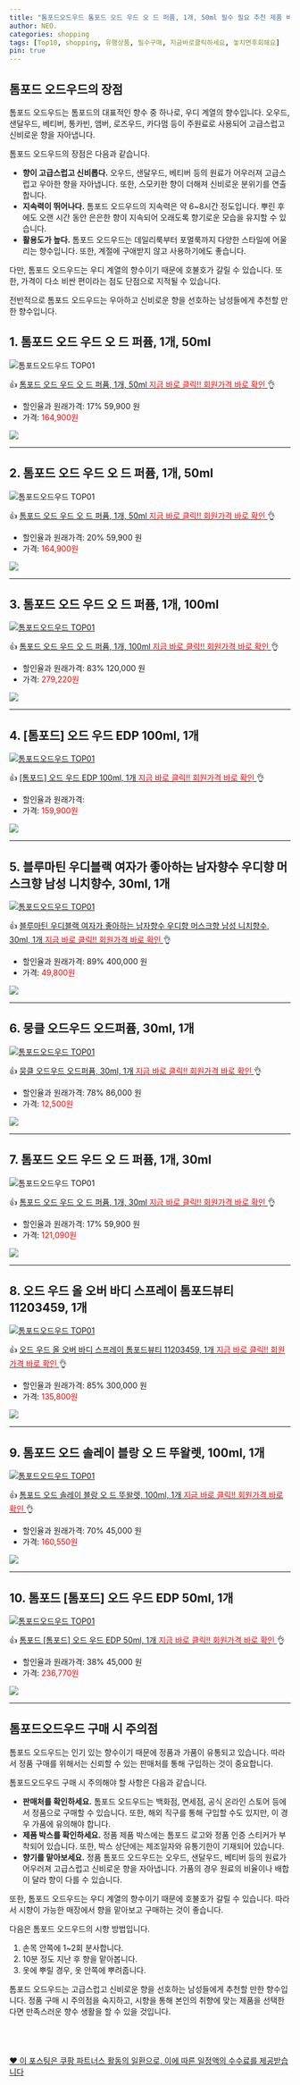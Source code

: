 ```yaml
---
title: "톰포드오드우드 톰포드 오드 우드 오 드 퍼퓸, 1개, 50ml 필수 필요 추천 제품 비교 최저 가격 비교 장점 구매 후기 구매평"
author: NEO.
categories: shopping
tags: [Top10, shopping, 유행상품, 필수구매, 지금바로클릭하세요, 놓치면후회해요]
pin: true
---
```

**<h2>톰포드 오드우드의 장점</h2>**

톰포드 오드우드는 톰포드의 대표적인 향수 중 하나로, 우디 계열의 향수입니다. 오우드, 샌달우드, 베티버, 통카빈, 앰버, 로즈우드, 카다멈 등이 주원료로 사용되어 고급스럽고 신비로운 향을 자아냅니다.

톰포드 오드우드의 장점은 다음과 같습니다.

* **향이 고급스럽고 신비롭다.** 오우드, 샌달우드, 베티버 등의 원료가 어우러져 고급스럽고 우아한 향을 자아냅니다. 또한, 스모키한 향이 더해져 신비로운 분위기를 연출합니다.
* **지속력이 뛰어나다.** 톰포드 오드우드의 지속력은 약 6~8시간 정도입니다. 뿌린 후에도 오랜 시간 동안 은은한 향이 지속되어 오래도록 향기로운 모습을 유지할 수 있습니다.
* **활용도가 높다.** 톰포드 오드우드는 데일리룩부터 포멀룩까지 다양한 스타일에 어울리는 향수입니다. 또한, 계절에 구애받지 않고 사용하기에도 좋습니다.

다만, 톰포드 오드우드는 우디 계열의 향수이기 때문에 호불호가 갈릴 수 있습니다. 또한, 가격이 다소 비싼 편이라는 점도 단점으로 지적될 수 있습니다.

전반적으로 톰포드 오드우드는 우아하고 신비로운 향을 선호하는 남성들에게 추천할 만한 향수입니다.

   

## 1. 톰포드 오드 우드 오 드 퍼퓸, 1개, 50ml

![톰포드오드우드 TOP01](https://thumbnail9.coupangcdn.com/thumbnails/remote/490x490ex/image/vendor_inventory/8a30/2134a7d0da342c9eab539e1651ddc4b9fbb217484d1158399a27dd372058.JPG)


👍 [톰포드 오드 우드 오 드 퍼퓸, 1개, 50ml <font color=red> 지금 바로 클릭!! 회원가격 바로 확인 </font> ](https://link.coupang.com/re/AFFSDP?lptag=AF3617701&subid=GithubCoopas&pageKey=7520432740&traceid=V0-153&itemId=19723367981&vendorItemId=82137129669) 👌 


- 할인율과 원래가격: 17%  59,900   원
- 가격: <span style='color:red'>164,900원</span>

[![](/discount_price.png)](https://link.coupang.com/re/AFFSDP?lptag=AF3617701&subid=GithubCoopas&pageKey=7520432740&traceid=V0-153&itemId=19723367981&vendorItemId=82137129669)

---


   

## 2. 톰포드 오드 우드 오 드 퍼퓸, 1개, 50ml

![톰포드오드우드 TOP01](https://thumbnail9.coupangcdn.com/thumbnails/remote/490x490ex/image/vendor_inventory/8a30/2134a7d0da342c9eab539e1651ddc4b9fbb217484d1158399a27dd372058.JPG)


👍 [톰포드 오드 우드 오 드 퍼퓸, 1개, 50ml <font color=red> 지금 바로 클릭!! 회원가격 바로 확인 </font> ](https://link.coupang.com/re/AFFSDP?lptag=AF3617701&subid=GithubCoopas&pageKey=7520432740&traceid=V0-153&itemId=19723367981&vendorItemId=82137129669) 👌 


- 할인율과 원래가격: 20%  59,900   원
- 가격: <span style='color:red'>164,900원</span>

[![](/discount_price.png)](https://link.coupang.com/re/AFFSDP?lptag=AF3617701&subid=GithubCoopas&pageKey=7520432740&traceid=V0-153&itemId=19723367981&vendorItemId=82137129669)

---


   

## 3. 톰포드 오드 우드 오 드 퍼퓸, 1개, 100ml

[![톰포드오드우드 TOP01](https://thumbnail8.coupangcdn.com/thumbnails/remote/490x490ex/image/vendor_inventory/1608/5247f880751d738f3a21e30930dce561894638e05d062d94f7278eb3024e.jpg)](https://link.coupang.com/re/AFFSDP?lptag=AF3617701&subid=GithubCoopas&pageKey=7520432740&traceid=V0-153&itemId=19953684600&vendorItemId=87052579221)


👍 [톰포드 오드 우드 오 드 퍼퓸, 1개, 100ml <font color=red> 지금 바로 클릭!! 회원가격 바로 확인 </font> ](https://link.coupang.com/re/AFFSDP?lptag=AF3617701&subid=GithubCoopas&pageKey=7520432740&traceid=V0-153&itemId=19953684600&vendorItemId=87052579221) 👌 


- 할인율과 원래가격: 83%  120,000   원
- 가격: <span style='color:red'>279,220원</span>

[![](/discount_price.png)](https://link.coupang.com/re/AFFSDP?lptag=AF3617701&subid=GithubCoopas&pageKey=7520432740&traceid=V0-153&itemId=19953684600&vendorItemId=87052579221)

---


   

## 4. [톰포드] 오드 우드 EDP 100ml, 1개

[![톰포드오드우드 TOP01](https://thumbnail8.coupangcdn.com/thumbnails/remote/490x490ex/image/vendor_inventory/906e/daac44fffb96c1a56425425957a06f09d135c6af299a2de24c198df5c2ba.jpg)](https://link.coupang.com/re/AFFSDP?lptag=AF3617701&subid=GithubCoopas&pageKey=7355207185&traceid=V0-153&itemId=18936932581&vendorItemId=87734887412)


👍 [[톰포드] 오드 우드 EDP 100ml, 1개 <font color=red> 지금 바로 클릭!! 회원가격 바로 확인 </font> ](https://link.coupang.com/re/AFFSDP?lptag=AF3617701&subid=GithubCoopas&pageKey=7355207185&traceid=V0-153&itemId=18936932581&vendorItemId=87734887412) 👌 


- 할인율과 원래가격: 
- 가격: <span style='color:red'>159,900원</span>

[![](/discount_price.png)](https://link.coupang.com/re/AFFSDP?lptag=AF3617701&subid=GithubCoopas&pageKey=7355207185&traceid=V0-153&itemId=18936932581&vendorItemId=87734887412)

---


   

## 5. 블루마틴 우디블랙 여자가 좋아하는 남자향수 우디향 머스크향 남성 니치향수, 30ml, 1개

[![톰포드오드우드 TOP01](https://thumbnail9.coupangcdn.com/thumbnails/remote/490x490ex/image/vendor_inventory/427a/b36bd4cd0fe37a4d46bc37288a41ea940cd863f86aa4cc6c9b2e4ee9b5d7.jpg)](https://link.coupang.com/re/AFFSDP?lptag=AF3617701&subid=GithubCoopas&pageKey=7308240001&traceid=V0-153&itemId=18717001228&vendorItemId=86281339766)


👍 [블루마틴 우디블랙 여자가 좋아하는 남자향수 우디향 머스크향 남성 니치향수, 30ml, 1개 <font color=red> 지금 바로 클릭!! 회원가격 바로 확인 </font> ](https://link.coupang.com/re/AFFSDP?lptag=AF3617701&subid=GithubCoopas&pageKey=7308240001&traceid=V0-153&itemId=18717001228&vendorItemId=86281339766) 👌 


- 할인율과 원래가격: 89%  400,000   원
- 가격: <span style='color:red'>49,800원</span>

[![](/discount_price.png)](https://link.coupang.com/re/AFFSDP?lptag=AF3617701&subid=GithubCoopas&pageKey=7308240001&traceid=V0-153&itemId=18717001228&vendorItemId=86281339766)

---


   

## 6. 뭉클 오드우드 오드퍼퓸, 30ml, 1개

[![톰포드오드우드 TOP01](https://thumbnail9.coupangcdn.com/thumbnails/remote/490x490ex/image/retail/images/721407805787802-c4aed81b-68e9-4921-a675-91711d735f11.jpg)](https://link.coupang.com/re/AFFSDP?lptag=AF3617701&subid=GithubCoopas&pageKey=7166338966&traceid=V0-153&itemId=18045146046&vendorItemId=84893507960)


👍 [뭉클 오드우드 오드퍼퓸, 30ml, 1개 <font color=red> 지금 바로 클릭!! 회원가격 바로 확인 </font> ](https://link.coupang.com/re/AFFSDP?lptag=AF3617701&subid=GithubCoopas&pageKey=7166338966&traceid=V0-153&itemId=18045146046&vendorItemId=84893507960) 👌 


- 할인율과 원래가격: 78%  86,000   원
- 가격: <span style='color:red'>12,500원</span>

[![](/discount_price.png)](https://link.coupang.com/re/AFFSDP?lptag=AF3617701&subid=GithubCoopas&pageKey=7166338966&traceid=V0-153&itemId=18045146046&vendorItemId=84893507960)

---


   

## 7. 톰포드 오드 우드 오 드 퍼퓸, 1개, 30ml

![톰포드오드우드 TOP01](https://thumbnail9.coupangcdn.com/thumbnails/remote/490x490ex/image/vendor_inventory/1c03/6d21a8320ced41101f4601398fbfe0996c6805f167364a08cfb46c795881.JPG)


👍 [톰포드 오드 우드 오 드 퍼퓸, 1개, 30ml <font color=red> 지금 바로 클릭!! 회원가격 바로 확인 </font> ](https://link.coupang.com/re/AFFSDP?lptag=AF3617701&subid=GithubCoopas&pageKey=7664893547&traceid=V0-153&itemId=20430242547&vendorItemId=87511375917) 👌 


- 할인율과 원래가격: 17%  59,900   원
- 가격: <span style='color:red'>121,090원</span>

[![](/discount_price.png)](https://link.coupang.com/re/AFFSDP?lptag=AF3617701&subid=GithubCoopas&pageKey=7664893547&traceid=V0-153&itemId=20430242547&vendorItemId=87511375917)

---


   

## 8. 오드 우드 올 오버 바디 스프레이 톰포드뷰티 11203459, 1개

[![톰포드오드우드 TOP01](https://thumbnail9.coupangcdn.com/thumbnails/remote/490x490ex/image/vendor_inventory/710c/99481f8e507ef3539a879de8a9365dd1c1dbb9beda6feb14830ce793d941.png)](https://link.coupang.com/re/AFFSDP?lptag=AF3617701&subid=GithubCoopas&pageKey=7576487076&traceid=V0-153&itemId=19991459133&vendorItemId=87089290718)


👍 [오드 우드 올 오버 바디 스프레이 톰포드뷰티 11203459, 1개 <font color=red> 지금 바로 클릭!! 회원가격 바로 확인 </font> ](https://link.coupang.com/re/AFFSDP?lptag=AF3617701&subid=GithubCoopas&pageKey=7576487076&traceid=V0-153&itemId=19991459133&vendorItemId=87089290718) 👌 


- 할인율과 원래가격: 85%  300,000   원
- 가격: <span style='color:red'>135,800원</span>

[![](/discount_price.png)](https://link.coupang.com/re/AFFSDP?lptag=AF3617701&subid=GithubCoopas&pageKey=7576487076&traceid=V0-153&itemId=19991459133&vendorItemId=87089290718)

---


   

## 9. 톰포드 오드 솔레이 블랑 오 드 뚜왈렛, 100ml, 1개

[![톰포드오드우드 TOP01](https://thumbnail8.coupangcdn.com/thumbnails/remote/490x490ex/image/vendor_inventory/304f/2b4c6c0c5e0dd025358b0228b59cc9fa3ebc1c1b024391e5ce2068823a1d.jpg)](https://link.coupang.com/re/AFFSDP?lptag=AF3617701&subid=GithubCoopas&pageKey=7248969042&traceid=V0-153&itemId=19953684860&vendorItemId=87052579347)


👍 [톰포드 오드 솔레이 블랑 오 드 뚜왈렛, 100ml, 1개 <font color=red> 지금 바로 클릭!! 회원가격 바로 확인 </font> ](https://link.coupang.com/re/AFFSDP?lptag=AF3617701&subid=GithubCoopas&pageKey=7248969042&traceid=V0-153&itemId=19953684860&vendorItemId=87052579347) 👌 


- 할인율과 원래가격: 70%  45,000   원
- 가격: <span style='color:red'>160,550원</span>

[![](/discount_price.png)](https://link.coupang.com/re/AFFSDP?lptag=AF3617701&subid=GithubCoopas&pageKey=7248969042&traceid=V0-153&itemId=19953684860&vendorItemId=87052579347)

---


   

## 10. 톰포드 [톰포드] 오드 우드 EDP 50ml, 1개

[![톰포드오드우드 TOP01](https://thumbnail7.coupangcdn.com/thumbnails/remote/490x490ex/image/vendor_inventory/5ea2/0a1816e023b45ef2b9edf3bf2022025eb8a897dfda2e8b09a8fb0333a57e.jpg)](https://link.coupang.com/re/AFFSDP?lptag=AF3617701&subid=GithubCoopas&pageKey=7355207185&traceid=V0-153&itemId=17557361487&vendorItemId=86893468089)


👍 [톰포드 [톰포드] 오드 우드 EDP 50ml, 1개 <font color=red> 지금 바로 클릭!! 회원가격 바로 확인 </font> ](https://link.coupang.com/re/AFFSDP?lptag=AF3617701&subid=GithubCoopas&pageKey=7355207185&traceid=V0-153&itemId=17557361487&vendorItemId=86893468089) 👌 


- 할인율과 원래가격: 38%  45,000   원
- 가격: <span style='color:red'>236,770원</span>

[![](/discount_price.png)](https://link.coupang.com/re/AFFSDP?lptag=AF3617701&subid=GithubCoopas&pageKey=7355207185&traceid=V0-153&itemId=17557361487&vendorItemId=86893468089)

---
**<h2>톰포드오드우드 구매 시 주의점</h2>**

톰포드 오드우드는 인기 있는 향수이기 때문에 정품과 가품이 유통되고 있습니다. 따라서 정품 구매를 위해서는 신뢰할 수 있는 판매처를 통해 구입하는 것이 중요합니다.

톰포드오드우드 구매 시 주의해야 할 사항은 다음과 같습니다.

* **판매처를 확인하세요.** 톰포드 오드우드는 백화점, 면세점, 공식 온라인 스토어 등에서 정품으로 구매할 수 있습니다. 또한, 해외 직구를 통해 구입할 수도 있지만, 이 경우 가품에 유의해야 합니다.
* **제품 박스를 확인하세요.** 정품 제품 박스에는 톰포드 로고와 정품 인증 스티커가 부착되어 있습니다. 또한, 박스 상단에는 제조일자와 유통기한이 기재되어 있습니다.
* **향기를 맡아보세요.** 정품 톰포드 오드우드는 오우드, 샌달우드, 베티버 등의 원료가 어우러져 고급스럽고 신비로운 향을 자아냅니다. 가품의 경우 원료의 비율이나 배합이 달라 향이 다를 수 있습니다.

또한, 톰포드 오드우드는 우디 계열의 향수이기 때문에 호불호가 갈릴 수 있습니다. 따라서 시향이 가능한 매장에서 향을 맡아보고 구매하는 것이 좋습니다.

다음은 톰포드 오드우드의 시향 방법입니다.

1. 손목 안쪽에 1~2회 분사합니다.
2. 10분 정도 지난 후 향을 맡아봅니다.
3. 옷에 뿌릴 경우, 옷 안쪽에 뿌려줍니다.

톰포드 오드우드는 고급스럽고 신비로운 향을 선호하는 남성들에게 추천할 만한 향수입니다. 정품 구매 시 주의점을 숙지하고, 시향을 통해 본인의 취향에 맞는 제품을 선택한다면 만족스러운 향수 생활을 할 수 있을 것입니다.<br><br><br><br><br> [ ❤  이 포스팅은 쿠팡 파트너스 활동의 일환으로, 이에 따른 일정액의 수수료를 제공받습니다](https://link.coupang.com/a/bcEFyh)